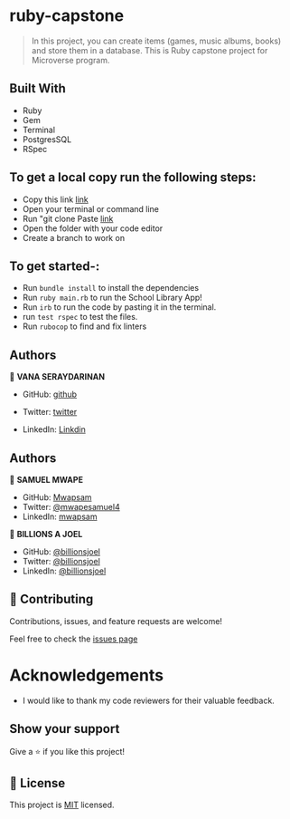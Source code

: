 # ruby-capstone
> In this project, you can create items (games, music albums, books) and store them in a database.
This is Ruby capstone project for Microverse program.
## Built With
- Ruby
- Gem
- Terminal
- PostgresSQL
- RSpec

## To get a local copy run the following steps:
- Copy this link [link](https://github.com/Mwapsam/ruby-capstone.git)
- Open your terminal or command line
- Run "git clone Paste [link](https://github.com/Mwapsam/ruby-capstone.git)
- Open the folder with your code editor
- Create a branch to work on

## To get started-:
  - Run `bundle install` to install the dependencies
  - Run  `ruby main.rb` to run the School Library App!
  - Run `irb` to run the code by pasting it in the terminal.
  - run `test rspec` to test the files.
  - Run `rubocop` to find and fix linters

## Authors

👤 **VANA SERAYDARINAN**

- GitHub: [github](https://github.com/VSeray)

- Twitter: [twitter](https://twitter.com/home)

- LinkedIn: [Linkdin](https://www.linkedin.com/in/vana-seraydarian-936687191/?lipi=urn%3Ali%3Apage%3Ad_flagship3_feed%3BNyso4dw6Tz6UBL%2Fqkjvtvw%3D%3D)

## Authors

👤 **SAMUEL MWAPE**

- GitHub: [Mwapsam](https://github.com/Mwapsam)
- Twitter: [@mwapesamuel4](https://twitter.com/mwapesamuel4)
- LinkedIn: [mwapsam](https://www.linkedin.com/in/mwapsam/)


👤 **BILLIONS A JOEL**
- GitHub: [@billionsjoel](https://github.com/billionsjoel)
- Twitter: [@billionsjoel](https://twitter.com/billionsjoel)
- LinkedIn: [@billionsjoel](https://www.linkedin.com/in/billionsjoel/)

## 🤝 Contributing

Contributions, issues, and feature requests are welcome!

Feel free to check the [issues page](https://github.com/Mwapsam/ruby-capstone/issues)

# Acknowledgements
- I would like to thank my code reviewers for their valuable feedback.

## Show your support

Give a ⭐️ if you like this project!

## 📝 License
This project is [MIT](https://github.com/microverseinc/readme-template/blob/master/MIT.md) licensed.



